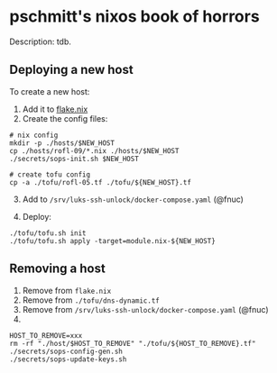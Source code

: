 # pschmitt's nixos book of horrors

Description: tdb.


## Deploying a new host

To create a new host:

1. Add it to [flake.nix](./flake.nix)
2. Create the config files:

```shell
# nix config
mkdir -p ./hosts/$NEW_HOST
cp ./hosts/rofl-09/*.nix ./hosts/$NEW_HOST
./secrets/sops-init.sh $NEW_HOST

# create tofu config
cp -a ./tofu/rofl-05.tf ./tofu/${NEW_HOST}.tf
```

3. Add to `/srv/luks-ssh-unlock/docker-compose.yaml` (@fnuc)

4. Deploy:

```shell
./tofu/tofu.sh init
./tofu/tofu.sh apply -target=module.nix-${NEW_HOST}
```

## Removing a host

1. Remove from `flake.nix`
2. Remove from `./tofu/dns-dynamic.tf`
3. Remove from `/srv/luks-ssh-unlock/docker-compose.yaml` (@fnuc)
4.
```shell
HOST_TO_REMOVE=xxx
rm -rf "./host/$HOST_TO_REMOVE" "./tofu/${HOST_TO_REMOVE}.tf"
./secrets/sops-config-gen.sh
./secrets/sops-update-keys.sh
```
